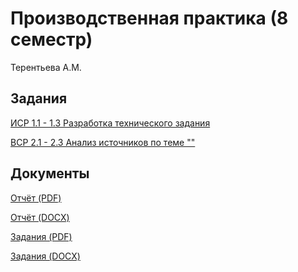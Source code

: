 # Производственная практика (8 семестр)
<p>Терентьева А.М.</p>


## Задания
<p><a href="">ИСР 1.1 - 1.3 Разработка технического задания</a></p>
<p><a href="">ВСР 2.1 - 2.3 Анализ источников по теме ""</a></p>

## Документы
<p><a href="">
  Отчёт (PDF)</a></p>
  
<p><a href="">
  Отчёт (DOCX)</a></p>
 
  

<p><a href="">
  Задания (PDF)</a></p>

<p><a href="">
  Задания (DOCX)</a></p>
